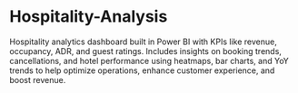 # Hospitality-Analysis
Hospitality analytics dashboard built in Power BI with KPIs like revenue, occupancy, ADR, and guest ratings. Includes insights on booking trends, cancellations, and hotel performance using heatmaps, bar charts, and YoY trends to help optimize operations, enhance customer experience, and boost revenue.
